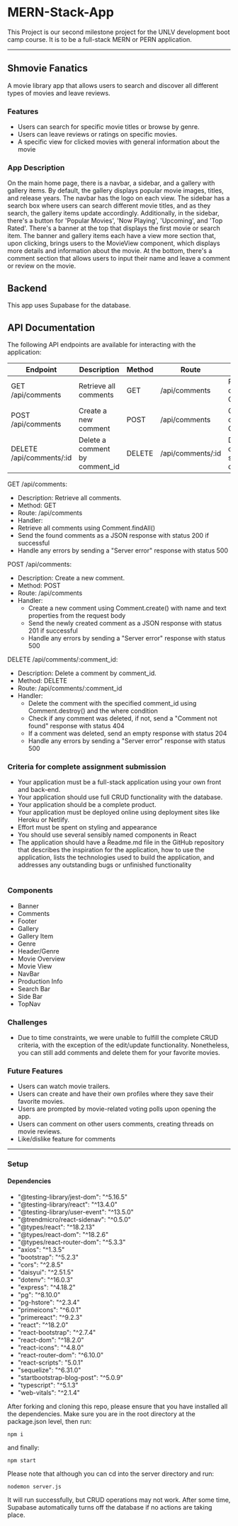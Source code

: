 # MERN-Stack-App

This Project is our second milestone project for the UNLV development boot camp course. It is to be a full-stack MERN or PERN application.

---

## Shmovie Fanatics

A movie library app that allows users to search and discover all different types of movies and leave reviews.

### Features

- Users can search for specific movie titles or browse by genre.
- Users can leave reviews or ratings on specific movies.
- A specific view for clicked movies with general information about the movie

### App Description

On the main home page, there is a navbar, a sidebar, and a gallery with gallery items. By default, the gallery displays popular movie images, titles, and release years. The navbar has the logo on each view. The sidebar has a search box where users can search different movie titles, and as they search, the gallery items update accordingly. Additionally, in the sidebar, there's a button for 'Popular Movies', 'Now Playing', 'Upcoming', and 'Top Rated'. There's a banner at the top that displays the first movie or search item. The banner and gallery items each have a view more section that, upon clicking, brings users to the MovieView component, which displays more details and information about the movie. At the bottom, there's a comment section that allows users to input their name and leave a comment or review on the movie.

## Backend

This app uses Supabase for the database.

## API Documentation

The following API endpoints are available for interacting with the application:

| Endpoint                 | Description                    | Method | Route             | Handler                                          |
| ------------------------ | ------------------------------ | ------ | ----------------- | ------------------------------------------------ |
| GET /api/comments        | Retrieve all comments          | GET    | /api/comments     | Retrieve all comments using Comment.findAll()    |
| POST /api/comments       | Create a new comment           | POST   | /api/comments     | Create a new comment using Comment.create()      |
| DELETE /api/comments/:id | Delete a comment by comment_id | DELETE | /api/comments/:id | Delete the comment with the specified comment_id |

GET /api/comments:

- Description: Retrieve all comments.
- Method: GET
- Route: /api/comments
- Handler:
- Retrieve all comments using Comment.findAll()
- Send the found comments as a JSON response with status 200 if successful
- Handle any errors by sending a "Server error" response with status 500

POST /api/comments:

- Description: Create a new comment.
- Method: POST
- Route: /api/comments
- Handler:
  - Create a new comment using Comment.create() with name and text properties from the request body
  - Send the newly created comment as a JSON response with status 201 if successful
  - Handle any errors by sending a "Server error" response with status 500

DELETE /api/comments/:comment_id:

- Description: Delete a comment by comment_id.
- Method: DELETE
- Route: /api/comments/:comment_id
- Handler:
  - Delete the comment with the specified comment_id using Comment.destroy() and the where condition
  - Check if any comment was deleted, if not, send a "Comment not found" response with status 404
  - If a comment was deleted, send an empty response with status 204
  - Handle any errors by sending a "Server error" response with status 500

### Criteria for complete assignment submission

- Your application must be a full-stack application using your own front and back-end.
- Your application should use full CRUD functionality with the database.
- Your application should be a complete product.
- Your application must be deployed online using deployment sites like Heroku or Netlify.
- Effort must be spent on styling and appearance
- You should use several sensibly named components in React
- The application should have a Readme.md file in the GitHub repository that describes the inspiration for the application, how to use the application, lists the technologies used to build the application, and addresses any outstanding bugs or unfinished functionality

#

### Components

- Banner
- Comments
- Footer
- Gallery
- Gallery Item
- Genre
- Header/Genre
- Movie Overview
- Movie View
- NavBar
- Production Info
- Search Bar
- Side Bar
- TopNav

### Challenges

- Due to time constraints, we were unable to fulfill the complete CRUD criteria, with the exception of the edit/update functionality. Nonetheless, you can still add comments and delete them for your favorite movies.

### Future Features

- Users can watch movie trailers.
- Users can create and have their own profiles where they save their favorite movies.
- Users are prompted by movie-related voting polls upon opening the app.
- Users can comment on other users comments, creating threads on movie reviews.
- Like/dislike feature for comments

---

### Setup

#### Dependencies

- "@testing-library/jest-dom": "^5.16.5"
- "@testing-library/react": "^13.4.0"
- "@testing-library/user-event": "^13.5.0"
- "@trendmicro/react-sidenav": "^0.5.0"
- "@types/react": "^18.2.13"
- "@types/react-dom": "^18.2.6"
- "@types/react-router-dom": "^5.3.3"
- "axios": "^1.3.5"
- "bootstrap": "^5.2.3"
- "cors": "^2.8.5"
- "daisyui": "^2.51.5"
- "dotenv": "^16.0.3"
- "express": "^4.18.2"
- "pg": "^8.10.0"
- "pg-hstore": "^2.3.4"
- "primeicons": "^6.0.1"
- "primereact": "^9.2.3"
- "react": "^18.2.0"
- "react-bootstrap": "^2.7.4"
- "react-dom": "^18.2.0"
- "react-icons": "^4.8.0"
- "react-router-dom": "^6.10.0"
- "react-scripts": "5.0.1"
- "sequelize": "^6.31.0"
- "startbootstrap-blog-post": "^5.0.9"
- "typescript": "^5.1.3"
- "web-vitals": "^2.1.4"

After forking and cloning this repo, please ensure that you have installed all the dependencies. Make sure you are in the root directory at the package.json level, then run:

```
npm i
```

and finally:

```
npm start
```

Please note that although you can cd into the server directory and run:

```
nodemon server.js
```

It will run successfully, but CRUD operations may not work. After some time, Supabase automatically turns off the database if no actions are taking place.
